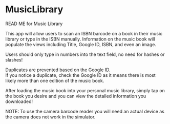 # MusicLibrary

READ ME for Music Library

This app will allow users to scan an ISBN barcode on a book in their music library or type in the ISBN manually.
Information on the music book will populate the views including Title, Google ID, ISBN, and even an image.

Users should only type in numbers into the text field, no need for hashes or slashes!

Duplicates are prevented based on the Google ID.  
If you notice a duplicate, check the Google ID as it means there is most likely more than one edition of the music book.

After loading the music book into your personal music library, 
  simply tap on the book you desire and you can view the detailed information you downloaded!
  
NOTE: To use the camera barcode reader you will need an actual device as the camera does not work in the simulator.
